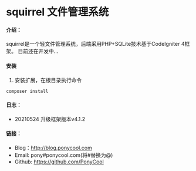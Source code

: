 # squirrel 文件管理系统

#### 介绍：

squirrel是一个轻文件管理系统，后端采用PHP+SQLite技术基于CodeIgniter 4框架。
目前还在开发中...

#### 安装
1. 安装扩展，在根目录执行命令

`composer install`

#### 日志：
- 20210524 升级框架版本v4.1.2

#### 链接：
- Blog：http://blog.ponycool.com
- Email: pony#ponycool.com(将#替换为@)
- Github: https://github.com/PonyCool